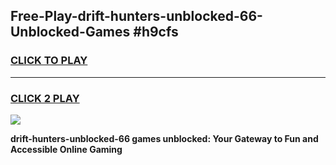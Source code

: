 
## Free-Play-drift-hunters-unblocked-66-Unblocked-Games #h9cfs
<h3>
<a href="https://news.freeplayer.one?title=drift-hunters-unblocked-66&ref=8M">CLICK TO PLAY</a></h3>
<hr>

<h3>
<a href="https://news.freeplayer.one?title=drift-hunters-unblocked-66&ref=8M">CLICK 2 PLAY</a>
  
</h3>

<a href="https://news.freeplayer.one?title=drift-hunters-unblocked-66&ref=8M"><img src="https://clearcache.store/games.png"></a>


**drift-hunters-unblocked-66 games unblocked: Your Gateway to Fun and Accessible Online Gaming**
